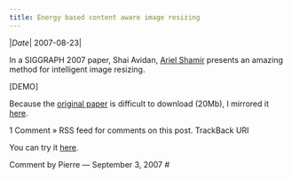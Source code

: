 ```yaml
---
title: Energy based content aware image resizing
---
```

|*Date*| 2007-08-23|

In a SIGGRAPH 2007 paper, Shai Avidan, [Ariel Shamir](https://web.archive.org/web/20071126132722/http://www.faculty.idc.ac.il/arik/) presents an amazing method for intelligent image resizing.

[DEMO]

Because the [original paper](https://web.archive.org/web/20071126132722/http://www.faculty.idc.ac.il.nyud.net/arik/imret.pdf) is difficult to download (20Mb), I mirrored it [here](https://web.archive.org/web/20071126132722/http://emotion.inrialpes.fr/~dangauthier/images/resizing2007.pdf).

1 Comment »
RSS feed for comments on this post. TrackBack URI

You can try it [here](https://web.archive.org/web/20071126132722/http://swieskowski.net/carve/).

Comment by Pierre — September 3, 2007 #
